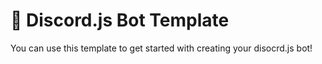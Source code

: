 # 🤖 Discord.js Bot Template

You can use this template to get started with creating your disocrd.js bot!
